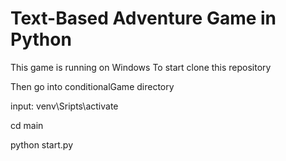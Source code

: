 # Text-Based Adventure Game in Python

This game is running on Windows
To start clone this repository

Then go into conditionalGame directory

input: 
venv\Sripts\activate

cd main

python start.py
